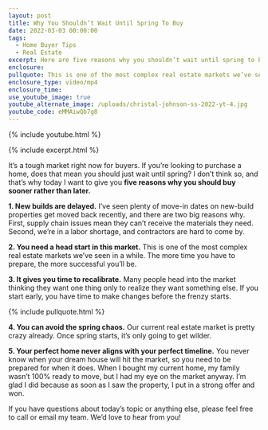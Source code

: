 ```yaml
---
layout: post
title: Why You Shouldn’t Wait Until Spring To Buy
date: 2022-03-03 00:00:00
tags:
  - Home Buyer Tips
  - Real Estate
excerpt: Here are five reasons why you shouldn’t wait until spring to buy a home.
enclosure:
pullquote: This is one of the most complex real estate markets we’ve seen in a while.
enclosure_type: video/mp4
enclosure_time:
use_youtube_image: true
youtube_alternate_image: /uploads/christal-johnson-ss-2022-yt-4.jpg
youtube_code: eMMAiwQb7g8
---
```

{% include youtube.html %}

{% include excerpt.html %}

It’s a tough market right now for buyers. If you’re looking to purchase a home, does that mean you should just wait until spring? I don’t think so, and that’s why today I want to give you **five reasons why you should buy sooner rather than later.&nbsp;**

**1\. New builds are delayed.** I’ve seen plenty of move-in dates on new-build properties get moved back recently, and there are two big reasons why. First, supply chain issues mean they can’t receive the materials they need. Second, we’re in a labor shortage, and contractors are hard to come by.&nbsp;

**2\. You need a head start in this market.** This is one of the most complex real estate markets we’ve seen in a while. The more time you have to prepare, the more successful you’ll be.&nbsp;

**3\. It gives you time to recalibrate.** Many people head into the market thinking they want one thing only to realize they want something else. If you start early, you have time to make changes before the frenzy starts.&nbsp;

{% include pullquote.html %}

**4\. You can avoid the spring chaos.** Our current real estate market is pretty crazy already. Once spring starts, it’s only going to get wilder.&nbsp;

**5\. Your perfect home never aligns with your perfect timeline.** You never know when your dream house will hit the market, so you need to be prepared for when it does. When I bought my current home, my family wasn’t 100% ready to move, but I had my eye on the market anyway. I’m glad I did because as soon as I saw the property, I put in a strong offer and won.&nbsp;

If you have questions about today’s topic or anything else, please feel free to call or email my team. We’d love to hear from you\!
